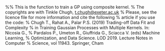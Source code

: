 %% This is the function to train a GP using composite kernel.
% The copyrights are with Tinkle Chugh, t.chugh@exeter.ac.uk
% Please, see the licence file for more information and cite the following
% article if you use the code:
% Chugh T., Rahat A., Palar P.S. (2019) Trading-off Data Fit and Complexity 
% in Training Gaussian Processes with Multiple Kernels. In: Nicosia G., 
% Pardalos P., Umeton R., Giuffrida G., Sciacca V. (eds) Machine Learning, 
% Optimization, and Data Science. LOD 2019. Lecture Notes in Computer 
% Science, vol 11943. Springer, Cham
